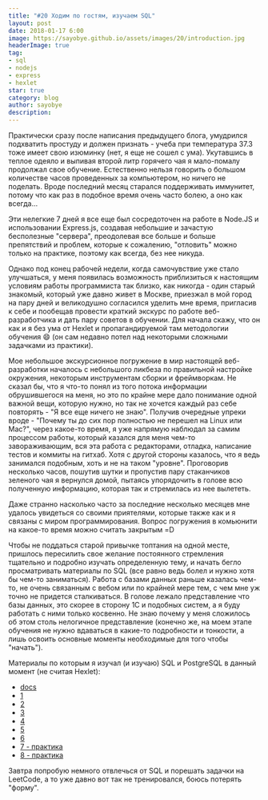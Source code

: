```yaml
---
title: "#20 Ходим по гостям, изучаем SQL"
layout: post
date: 2018-01-17 6:00
image: https://sayobye.github.io/assets/images/20/introduction.jpg
headerImage: true
tag:
- sql
- nodejs
- express
- hexlet
star: true
category: blog
author: sayobye
description: 
---
```


Практически сразу после написания предыдущего блога, умудрился подхватить простуду и должен признать - учеба при температура 37.3 тоже имеет свою изюминку (нет, я еще не сошел с ума). Укутавшись в теплое одеяло и выпивая второй литр горячего чая я мало-помалу продолжал свое обучение. Естественно нельзя говорить о большом количестве часов проведенных за компьютером, но ничего не поделать. Вроде последний месяц старался поддерживать иммунитет, потому что как раз в подобное время очень часто болею, а оно как всегда...

Эти нелегкие 7 дней я все еще был сосредоточен на работе в Node.JS и использовании Express.js, создавая небольшие и зачастую бесполезные "сервера", преодолевая все больше и больше препятствий и проблем, которые к сожалению, "отловить" можно только на практике, поэтому как всегда, без нее никуда.

Однако под конец рабочей недели, когда самочувствие уже стало улучшаться, у меня появилась возможность приблизиться к настоящим условиям работы программиста так близко, как никогда - один старый знакомый, который уже давно живет в Москве, приезжал в мой город на пару дней и великодушно согласился уделить мне время, пригласив к себе и пообещав провести краткий экскурс по работе веб-разработчика и дать пару советов в обучении. Для начала скажу, что он как и я без ума от Hexlet и пропагандируемой там методологии обучения :smile: (он сам недавно потел над некоторыми сложными задачками из практики). 

Мое небольшое экскурсионное погружение в мир настоящей веб-разработки началось с небольшого ликбеза по правильной настройке окружения, некоторым инструментам сборки и фреймворкам. Не сказал бы, что я что-то понял из того потока информации обрушившегося на меня, но это по крайне мере дало понимание одной важной вещи, которую нужно, но так не хочется каждый раз себе повторять - "Я все еще ничего не знаю". Получив очередные упреки вроде - "Почему ты до сих пор полностью не перешел на Linux или Mac?", через какое-то время, я уже напрямую наблюдал за самим процессом работы, который казался для меня чем-то завораживающим, вся эта работа с редакторами, отладка, написание тестов и коммиты на гитхаб. Хотя с другой стороны казалось, что я ведь занимался подобным, хоть и не на таком "уровне". Проговорив несколько часов, пошутив шутки и пропустив пару стаканчиков зеленого чая я вернулся домой, пытаясь упорядочить в голове всю полученную информацию, которая так и стремилась из нее вылететь. 

Даже странно насколько часто за последние несколько месяцев мне удалось увидеться со своими приятелями, которые также как и я связаны с миром программирования. Вопрос погружения в комьюнити на какое-то время можно считать закрытым =D 

Чтобы не поддаться старой привычке топтания на одной месте, пришлось пересилить свое желание постоянного стремления тщательно и подробно изучать определенную тему, и начать бегло просматривать материалы по SQL (все равно ведь болел и нужно хотя бы чем-то заниматься). Работа с базами данных раньше казалась чем-то, не очень связанным с вебом или по крайней мере тем, с чем мне уж точно не придется сталкиваться. В голове лежало представление что базы данных, это скорее в сторону 1C и подобных систем, а я буду работать с ними только косвенно. Не знаю почему у меня сложилось об этом столь нелогичное представление (конечно же, на моем этапе обучения не нужно вдаваться в какие-то подробности и тонкости, а лишь освоить основные моменты необходимые для того чтобы "начать"). 

Материалы по которым я изучал (и изучаю) SQL и PostgreSQL в данный момент (не считая Hexlet):
* [docs](https://postgrespro.ru/docs/postgresql/10/)
* [1](https://www.youtube.com/watch?v=P2Eaf9M4gOU)
* [2](https://www.youtube.com/watch?v=mkI2q6twyc0)
* [3](https://habrahabr.ru/post/340460/)
* [4](https://habrahabr.ru/post/282764/)
* [5](https://www.digitalocean.com/community/tutorials/postgresql-ubuntu-16-04-ru)
* [6](https://proglib.io/p/sql-for-20-minutes/)
* [7 - практика](http://www.sql-ex.ru/?Lang=0)
* [8 - практика](http://www.sqlcourse.com/intro.html)

Завтра попробую немного отвлечься от SQL и порешать задачки на LeetCode, а то уже давно вот так не тренировался, боюсь потерять "форму". 

 
